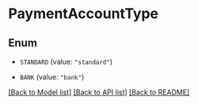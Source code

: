 # PaymentAccountType

## Enum


* `STANDARD` (value: `"standard"`)

* `BANK` (value: `"bank"`)


[[Back to Model list]](../README.md#documentation-for-models) [[Back to API list]](../README.md#documentation-for-api-endpoints) [[Back to README]](../README.md)


